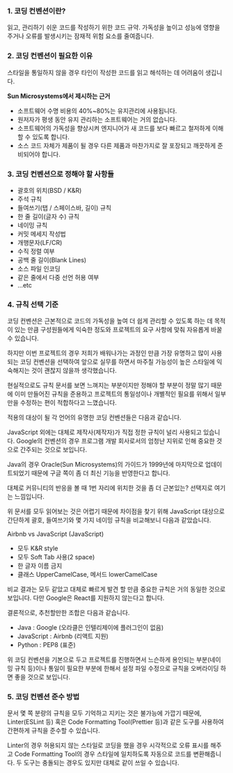 ### 1. 코딩 컨벤션이란?

 읽고, 관리하기 쉬운 코드를 작성하기 위한 코드 규약. 가독성을 높이고 성능에 영향을 주거나 오류를 발생시키는 잠재적 위험 요소를 줄여줍니다.

### 2. 코딩 컨벤션이 필요한 이유

 스타일을 통일하지 않을 경우 타인이 작성한 코드를 읽고 해석하는 데 어려움이 생깁니다.

**Sun Microsystems에서 제시하는 근거**

- 소프트웨어 수명 비용의 40%~80%는 유지관리에 사용됩니다.
- 원저자가 평생 동안 유지 관리하는 소프트웨어는 거의 없습니다.
- 소프트웨어의 가독성을 향상시켜 엔지니어가 새 코드를 보다 빠르고 철저하게 이해할 수 있도록 합니다.
- 소스 코드 자체가 제품이 될 경우 다른 제품과 마찬가지로 잘 포장되고 깨끗하게 준비되어야 합니다.

### 3. 코딩 컨벤션으로 정해야 할 사항들

- 괄호의 위치(BSD / K&R)
- 주석 규칙
- 들여쓰기(탭 / 스페이스바, 길이) 규칙
- 한 줄 길이(글자 수) 규칙
- 네이밍 규칙
- 커밋 메세지 작성법
- 개행문자(LF/CR)
- 수직 정렬 여부
- 공백 줄 길이(Blank Lines)
- 소스 파일 인코딩
- 같은 줄에서 다중 선언 허용 여부
- …etc

### 4. 규칙 선택 기준

 코딩 컨벤션은 근본적으로 코드의 가독성을 높여 더 쉽게 관리할 수 있도록 하는 데 목적이 있는 만큼 구성원들에게 익숙한 정도와 프로젝트의 요구 사항에 맞춰 자유롭게 바꿀 수 있습니다.

 하지만 이번 프로젝트의 경우 저희가 배워나가는 과정인 만큼 가장 유명하고 많이 사용되는 코딩 컨벤션을 선택하여 앞으로 실무를 하면서 마주칠 가능성이 높은 스타일에 익숙해지는 것이 괜찮지 않을까 생각했습니다.

 현실적으로도 규칙 문서를 보면 느껴지는 부분이지만 정해야 할 부분이 정말 많기 때문에 이미 만들어진 규칙을 준용하고 프로젝트의 통일성이나 개별적인 필요를 위해서 일부 만을 수정하는 편이 적합하다고 느꼈습니다.

 적용의 대상이 될 각 언어의 유명한 코딩 컨벤션들은 다음과 같습니다.

 JavaScript 외에는 대체로 제작사(제작자)가 직접 정한 규칙이 널리 사용되고 있습니다. Google의 컨벤션의 경우 프로그램 개발 회사로서의 엄청난 지위로 인해 중요한 것으로 간주되는 것으로 보입니다.

 Java의 경우 Oracle(Sun Microsystems)의 가이드가 1999년에 마지막으로 업데이트되었기 때문에 구글 쪽이 좀 더 최신 기능을 반영한다고 합니다.

 대체로 커뮤니티의 반응을 볼 때 1번 자리에 위치한 것을 좀 더 근본있는? 선택지로 여기는 느낌입니다.

 위 문서를 모두 읽어보는 것은 어렵기 때문에 차이점을 찾기 위해 JavaScript 대상으로 간단하게 괄호, 들여쓰기와 몇 가지 네이밍 규칙을 비교해보니 다음과 같았습니다.

Airbnb vs JavaScript (JavaScript)

- 모두 K&R style
- 모두 Soft Tab 사용(2 space)
- 한 글자 이름 금지
- 클래스 UpperCamelCase, 메서드 lowerCamelCase

 비교 결과는 모두 같았고 대체로 빠르게 발견 할 만큼 중요한 규칙은 거의 동일한 것으로 보입니다. 다만 Google은 React를 지원하지 않는다고 합니다.

결론적으로, 추천할만한 조합은 다음과 같습니다.

- Java : Google (오라클은 인텔리제이에 플러그인이 없음)
- JavaScript : Airbnb (리액트 지원)
- Python : PEP8 (표준)

위 코딩 컨벤션을 기본으로 두고 프로젝트를 진행하면서 느슨하게 용인되는 부분(네이밍 규칙 등)이나 통일이 필요한 부분에 한해서 설정 파일 수정으로 규칙을 오버라이딩 하면 좋을 것으로 보입니다.

### 5. 코딩 컨벤션 준수 방법

 문서 몇 쪽 분량의 규칙을 모두 기억하고 지키는 것은 불가능에 가깝기 때문에, Linter(ESLint 등) 혹은 Code Formatting Tool(Prettier 등)과 같은 도구를 사용하여 간편하게 규칙을 준수할 수 있습니다.

 Linter의 경우 허용되지 않는 스타일로 코딩을 했을 경우 시각적으로 오류 표시를 해주고 Code Formatting Tool의 경우 스타일에 일치하도록 자동으로 코드를 변환해줍니다. 두 도구는 충돌되는 경우도 있지만 대체로 같이 쓰일 수 있습니다.
